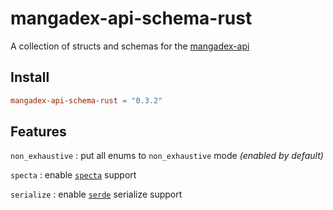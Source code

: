 # mangadex-api-schema-rust

A collection of structs and schemas for the [mangadex-api](https://github.com/tonymushah/mangadex-api)

## Install 

```toml
mangadex-api-schema-rust = "0.3.2"
```

## Features 

`non_exhaustive` : put all enums to `non_exhaustive` mode _(enabled by default)_

`specta` : enable [`specta`](https://github.com/oscartbeaumont/specta) support

`serialize` : enable [`serde`](https://serde.rs/) serialize support
